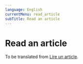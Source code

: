 ```yaml
---
language: English
currentMenu: read_article
subTitle: Read an article
---
```


# Read an article

To be translated from [Lire un article](../../fr/Utilisateur/Lire_un_article.md).
